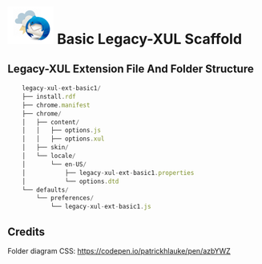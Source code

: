 # ![Thunderstorm icon] Basic Legacy-XUL Scaffold

## Legacy-XUL Extension File And Folder Structure


```js
	legacy-xul-ext-basic1/
	├── install.rdf
	├── chrome.manifest
	├── chrome/
	│   ├── content/
	│   │   ├── options.js
	│   │   ├── options.xul
	│   ├── skin/
	│   └── locale/
	│       └── en-US/
	│           ├── legacy-xul-ext-basic1.properties
	│           └── options.dtd
	└── defaults/
	    └── preferences/
	        └── legacy-xul-ext-basic1.js
```
	


## Credits

Folder diagram CSS: https://codepen.io/patrickhlauke/pen/azbYWZ

[Thunderstorm icon]:/rep-resources/images/thunderstorm.png